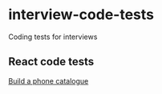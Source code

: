 # interview-code-tests
Coding tests for interviews

## React code tests
[Build a phone catalogue](/react/phone-catalogue/README.md)
